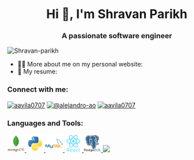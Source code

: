 <h1 align="center">Hi 👋, I'm Shravan Parikh</h1>
<h3 align="center">A passionate software engineer</h3>

<p align="left"> <img src="https://komarev.com/ghpvc/?username=Shravan-parikh&label=Profile%20views&color=0e75b6&style=flat" alt="Shravan-parikh" /> </p>

- 👨‍💻 More about me on my personal website: 
- 📁 My resume:

<h3 align="left">Connect with me:</h3>
<p align="left">
<a href="https://www.linkedin.com/in/shravan-parikh-311767215/" target="_blank"><img align="center" src="https://raw.githubusercontent.com/rahuldkjain/github-profile-readme-generator/master/src/images/icons/Social/linked-in-alt.svg" alt="aavila0707" height="30" width="40" /></a>
<a href="" target="_blank"><img align="center" src="https://raw.githubusercontent.com/rahuldkjain/github-profile-readme-generator/master/src/images/icons/Social/medium.svg" alt="@alejandro-ao" height="30" width="40" /></a>
  <a href="" target="_blank"><img align="center" src="https://raw.githubusercontent.com/rahuldkjain/github-profile-readme-generator/master/src/images/icons/Social/codepen.svg" alt="aavila0707" height="30" width="40" /></a>
<!-- <a href="" target="_blank"><img align="center" src="https://raw.githubusercontent.com/rahuldkjain/github-profile-readme-generator/master/src/images/icons/Social/youtube.svg" alt="alejandro ao - learn to code" height="30" width="40" /></a> -->
</p>

<h3 align="left">Languages and Tools:</h3>
<p align="left"> 
 <a href="https://www.mongodb.com/" target="_blank" rel="noreferrer"> <img src="https://raw.githubusercontent.com/devicons/devicon/master/icons/mongodb/mongodb-original-wordmark.svg" alt="mongodb" width="40" height="40"/> </a>   
  <a href="https://www.python.org" target="_blank" rel="noreferrer"> <img src="https://raw.githubusercontent.com/devicons/devicon/master/icons/python/python-original.svg" alt="python" width="40" height="40"/> </a> 
  <a href="https://www.mysql.com/" target="_blank" rel="noreferrer"> <img src="https://raw.githubusercontent.com/devicons/devicon/master/icons/mysql/mysql-original-wordmark.svg" alt="mysql" width="40" height="40"/> </a>
  <a href="https://reactjs.org/" target="_blank" rel="noreferrer"> <img src="https://raw.githubusercontent.com/devicons/devicon/master/icons/react/react-original-wordmark.svg" alt="react" width="40" height="40"/> </a> 
  <a href="https://www.postgresql.org" target="_blank" rel="noreferrer"> <img src="https://raw.githubusercontent.com/devicons/devicon/master/icons/postgresql/postgresql-original-wordmark.svg" alt="postgresql" width="40" height="40"/>  </a> 
   <a href="https://skillicons.dev">
    <img src="https://skillicons.dev/icons?i=,python,java,html,css,js,django,react,github,postman,mysql,postgresql,mongodb,gcp,figma,git=8" />
  </a>
<!--  <a href="https://webpack.js.org" target="_blank" rel="noreferrer"> <img src="https://raw.githubusercontent.com/devicons/devicon/d00d0969292a6569d45b06d3f350f463a0107b0d/icons/webpack/webpack-original-wordmark.svg" alt="webpack" width="40" height="40"/> </a> -->
</p>
